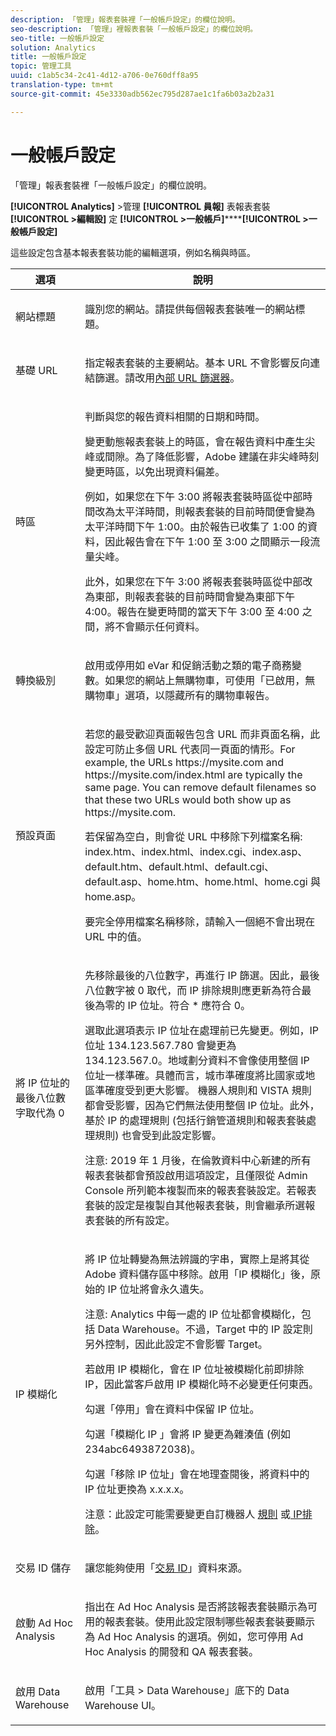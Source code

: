 ```yaml
---
description: 「管理」報表套裝裡「一般帳戶設定」的欄位說明。
seo-description: 「管理」裡報表套裝「一般帳戶設定」的欄位說明。
seo-title: 一般帳戶設定
solution: Analytics
title: 一般帳戶設定
topic: 管理工具
uuid: c1ab5c34-2c41-4d12-a706-0e760dff8a95
translation-type: tm+mt
source-git-commit: 45e3330adb562ec795d287ae1c1fa6b03a2b2a31

---
```



# 一般帳戶設定

「管理」報表套裝裡「一般帳戶設定」的欄位說明。

**[!UICONTROL Analytics]** &gt;管理 **[!UICONTROL 員報]** 表報表套裝 **[!UICONTROL &gt;編輯設]** 定 **[!UICONTROL &gt;一般帳戶]********[!UICONTROL &gt;一般帳戶設定]**

這些設定包含基本報表套裝功能的編輯選項，例如名稱與時區。

<table id="table_5448A694DC0A48D2B20C7F1332509F6E"> 
 <thead> 
  <tr> 
   <th colname="col1" class="entry"> 選項 </th> 
   <th colname="col2" class="entry"> 說明 </th> 
  </tr> 
 </thead>
 <tbody> 
  <tr> 
   <td colname="col1"> <span class="wintitle"> 網站標題</span> </td> 
   <td colname="col2"> <p>識別您的網站。請提供每個報表套裝唯一的網站標題。 </p> </td> 
  </tr> 
  <tr> 
   <td colname="col1"> <span class="wintitle"> 基礎 URL</span> </td> 
   <td colname="col2"> <p>指定報表套裝的主要網站。基本 URL 不會影響反向連結篩選。請改用<a href="/help/admin/admin/internal-url-filter-admin.md" format="dita" scope="local">內部 URL 篩選器</a>。 </p> </td> 
  </tr> 
  <tr> 
   <td colname="col1"> <span class="wintitle"> 時區</span> </td> 
   <td colname="col2"> <p>判斷與您的報告資料相關的日期和時間。 </p> <p>變更動態報表套裝上的時區，會在報告資料中產生尖峰或間隙。為了降低影響，Adobe 建議在非尖峰時刻變更時區，以免出現資料偏差。 </p> <p>例如，如果您在下午 3:00 將報表套裝時區從中部時間改為太平洋時間，則報表套裝的目前時間便會變為太平洋時間下午 1:00。由於報告已收集了 1:00 的資料，因此報告會在下午 1:00 至 3:00 之間顯示一段流量尖峰。 </p> <p>此外，如果您在下午 3:00 將報表套裝時區從中部改為東部，則報表套裝的目前時間會變為東部下午 4:00。報告在變更時間的當天下午 3:00 至 4:00 之間，將不會顯示任何資料。 </p> </td> 
  </tr> 
  <tr> 
   <td colname="col1"> <span class="wintitle"> 轉換級別</span> </td> 
   <td colname="col2"> <p> 啟用或停用如 eVar 和促銷活動之類的電子商務變數。如果您的網站上無購物車，可使用<span class="uicontrol">「已啟用，無購物車」</span>選項，以隱藏所有的購物車報告。 </p> </td> 
  </tr> 
  <tr> 
   <td colname="col1"> <span class="wintitle"> 預設頁面</span> </td> 
   <td colname="col2"> <p> 若您的<span class="wintitle">最受歡迎頁面報告</span>包含 URL 而非頁面名稱，此設定可防止多個 URL 代表同一頁面的情形。For example, the URLs <span class="filepath"> https://mysite.com</span> and <span class="filepath"> https://mysite.com/index.html</span> are typically the same page. You can remove default filenames so that these two URLs would both show up as <span class="filepath"> https://mysite.com</span>. </p> <p>若保留為空白，則會從 URL 中移除下列檔案名稱: <span class="filepath">index.htm</span>、<span class="filepath">index.html</span>、<span class="filepath">index.cgi</span>、<span class="filepath">index.asp</span>、<span class="filepath">default.htm</span>、<span class="filepath">default.html</span>、<span class="filepath">default.cgi</span>、<span class="filepath">default.asp</span>、<span class="filepath">home.htm</span>、<span class="filepath">home.html</span>、<span class="filepath">home.cgi</span> 與 <span class="filepath">home.asp</span>。 </p> <p>要完全停用檔案名稱移除，請輸入一個絕不會出現在 URL 中的值。 </p> </td> 
  </tr> 
  <tr> 
   <td colname="col1"><span class="wintitle"> 將 IP 位址的最後八位數字取代為 0 </span> </td> 
   <td colname="col2"> <p>先移除最後的八位數字，再進行 IP 篩選。因此，最後八位數字被 0 取代，而 IP 排除規則應更新為符合最後為零的 IP 位址。符合 * 應符合 0。 </p> <p>選取此選項表示 IP 位址在處理前已先變更。例如，IP 位址 134.123.567.780 會變更為 134.123.567.0。地域劃分資料不會像使用整個 IP 位址一樣準確。具體而言，城市準確度將比國家或地區準確度受到更大影響。 機器人規則和 VISTA 規則都會受影響，因為它們無法使用整個 IP 位址。此外，基於 IP 的處理規則 (包括行銷管道規則和報表套裝處理規則) 也會受到此設定影響。 </p> <p>注意: 2019 年 1 月後，在倫敦資料中心新建的所有報表套裝都會預設啟用這項設定，且僅限從 Admin Console 所列範本複製而來的報表套裝設定。若報表套裝的設定是複製自其他報表套裝，則會繼承所選報表套裝的所有設定。 </p></td> 
  </tr> 
  <tr> 
   <td colname="col1"> <span class="wintitle"> IP 模糊化</span> </td> 
   <td colname="col2"> <p>將 IP 位址轉變為無法辨識的字串，實際上是將其從 Adobe 資料儲存區中移除。啟用「IP 模糊化」後，原始的 IP 位址將會永久遺失。 </p> <p>注意: Analytics 中每一處的 IP 位址都會模糊化，包括 Data Warehouse。不過，Target 中的 IP 設定則另外控制，因此此設定不會影響 Target。 </p> <p>若啟用 IP 模糊化，會在 IP 位址被模糊化前即排除 IP，因此當客戶啟用 IP 模糊化時不必變更任何東西。 </p> <p>勾選「<span class="uicontrol">停用</span>」會在資料中保留 IP 位址。 </p> <p>勾選「<span class="uicontrol">模糊化 IP </span>」會將 IP 變更為雜湊值 (例如 234abc6493872038)。 </p> <p>勾選「<span class="uicontrol">移除 IP 位址</span>」會在地理查閱後，將資料中的 IP 位址更換為 x.x.x.x。 </p> <p>注意：此設定可能需要變更自訂機器人 <a href="/help/admin/admin/bot-removal/bot-rules.md" format="dita" scope="local"> 規則</a> 或<a href="/help/admin/admin/exclude-ip.md" format="dita" scope="local"> IP排除</a>。 </p> </td> 
  </tr> 
  <tr> 
   <td colname="col1"> <span class="wintitle"> 交易 ID 儲存</span> </td> 
   <td colname="col2"> <p>讓您能夠使用「<a href="https://marketing.adobe.com/resources/help/en_US/sc/datasources/c_Transaction_ID.html" format="https" scope="external">交易 ID</a>」資料來源。 </p> </td> 
  </tr> 
  <tr> 
   <td colname="col1"><span class="wintitle"> 啟動 Ad Hoc Analysis</span> </td> 
   <td colname="col2"> <p>指出在 Ad Hoc Analysis 是否將該報表套裝顯示為可用的報表套裝。使用此設定限制哪些報表套裝要顯示為 Ad Hoc Analysis 的選項。例如，您可停用 Ad Hoc Analysis 的開發和 QA 報表套裝。 </p> </td> 
  </tr> 
  <tr> 
   <td><span class="wintitle"> 啟用 Data Warehouse</span> </td> 
   <td colname="col2"> <p>啟用<span class="uicontrol">「工具</span> &gt;<span class="uicontrol"> Data Warehouse」</span>底下的 Data Warehouse UI。 </p> </td> 
  </tr> 
 </tbody> 
</table>

